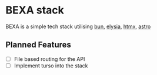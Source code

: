 # BEXA stack

BEXA is a simple tech stack utilising [bun](https://bun.sh/), [elysia](https://elysiajs.com/), [htmx](https://htmx.org/), [astro](https://astro.build/)

## Planned Features
- [ ] File based routing for the API
- [ ] Implement turso into the stack

